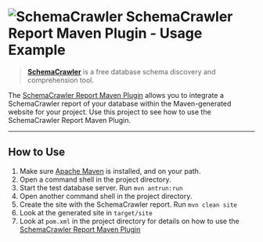# ![SchemaCrawler](https://github.com/schemacrawler/SchemaCrawler/raw/master/schemacrawler-docs/logo/schemacrawler_logo.png?raw=true) SchemaCrawler Report Maven Plugin - Usage Example

>  **[SchemaCrawler](https://www.schemacrawler.com/)** is a free database schema discovery and comprehension tool.

The [SchemaCrawler Report Maven Plugin](https://github.com/schemacrawler/SchemaCrawler-Report-Maven-Plugin) allows you to integrate a SchemaCrawler report of your database within the Maven-generated website for your project. Use this project to see how to use the SchemaCrawler Report Maven Plugin.

-----

## How to Use

1. Make sure [Apache Maven](https://maven.apache.org/) is installed, and on your path.
2. Open a command shell in the project directory.
3. Start the test database server.  Run `mvn antrun:run`
4. Open another command shell in the project directory.
5. Create the site with the SchemaCrawler report. Run `mvn clean site`
6. Look at the generated site in `target/site`
7. Look at `pom.xml` in the project directory for details on how to use the [SchemaCrawler Report Maven Plugin](https://github.com/schemacrawler/SchemaCrawler-Report-Maven-Plugin) 

